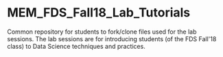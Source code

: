 # MEM_FDS_Fall18_Lab_Tutorials
Common repository for students to fork/clone files used for the lab sessions. The lab sessions are for introducing students (of the FDS Fall'18 class) to Data Science techniques and practices. 
